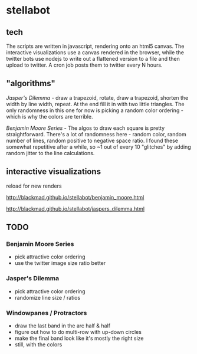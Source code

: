 # stellabot

## tech
The scripts are written in javascript, rendering onto an html5 canvas. The interactive visualizations use a canvas rendered in the browser, while the twitter bots use nodejs to write out a flattened version to a file and then upload to twitter. A cron job posts them to twitter every N hours.

## "algorithms"
*Jasper's Dilemma* - draw a trapezoid, rotate, draw a trapezoid, shorten the width by line width, repeat. At the end fill it in with two little triangles. The only randomness in this one for now is picking a random color ordering - which is why the colors are terrible.

*Benjamin Moore Series* - The algos to draw each square is pretty straightforward. There's a lot of randomness here - random color, random number of lines, random positive to negative space ratio. I found these somewhat repetitive after a while, so ~1 out of every 10 "glitches" by adding random jitter to the line calculations.

## interactive visualizations
reload for new renders

http://blackmad.github.io/stellabot/benjamin_moore.html

http://blackmad.github.io/stellabot/jaspers_dilemma.html

## TODO

### Benjamin Moore Series
- pick attractive color ordering
- use the twitter image size ratio better

### Jasper's Dilemma
- pick attractive color ordering
- randomize line size / ratios

### Windowpanes / Protractors
- draw the last band in the arc half & half
- figure out how to do multi-row with up-down circles
- make the final band look like it's mostly the right size
- still, with the colors
